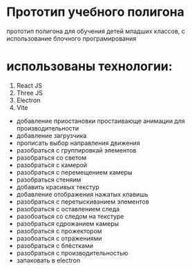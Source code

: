 # Прототип учебного полигона

прототип полигона для обучения детей младших классов, с использование блочного програмирования

# использованы технологии:

1. React JS
2. Three JS
3. Electron
4. Vite

-   добавление приостановки простаивающе анимации для производительности
-   добавление загрузчика
-   прописать выбор направления движения
-   разобраться с группировкай элементов
-   разобраться со светом
-   разобраться с камерой
-   разобраться с перемещением камеры
-   разобраться стеняим
-   добавить красивых текстур
-   добавление отображения нажатых клавишь
-   разобраться с перетыскиванием элементов
-   разобраться с оставлением следа
-   разобоаться со следом на текстуре
-   разобраться сдрожанием камеры
-   разобраться с прожектором
-   разобоаться с отражениями
-   разобраться с блёстками
-   разобраться с производительностью
-   запаковать в electron
